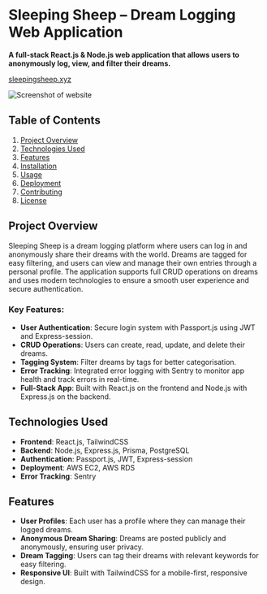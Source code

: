 # Sleeping Sheep – Dream Logging Web Application

**A full-stack React.js & Node.js web application that allows users to anonymously log, view, and filter their dreams.**

[sleepingsheep.xyz](http://sleepingsheep.xyz)

![Screenshot of website](https://github.com/user-attachments/assets/7dea784b-baa2-47f0-86b0-9286b61c73c3)

## Table of Contents
1. [Project Overview](#project-overview)
2. [Technologies Used](#technologies-used)
3. [Features](#features)
4. [Installation](#installation)
5. [Usage](#usage)
6. [Deployment](#deployment)
7. [Contributing](#contributing)
8. [License](#license)

## Project Overview
Sleeping Sheep is a dream logging platform where users can log in and anonymously share their dreams with the world. Dreams are tagged for easy filtering, and users can view and manage their own entries through a personal profile. The application supports full CRUD operations on dreams and uses modern technologies to ensure a smooth user experience and secure authentication.

### Key Features:
- **User Authentication**: Secure login system with Passport.js using JWT and Express-session.
- **CRUD Operations**: Users can create, read, update, and delete their dreams.
- **Tagging System**: Filter dreams by tags for better categorisation.
- **Error Tracking**: Integrated error logging with Sentry to monitor app health and track errors in real-time.
- **Full-Stack App**: Built with React.js on the frontend and Node.js with Express.js on the backend.

## Technologies Used
- **Frontend**: React.js, TailwindCSS
- **Backend**: Node.js, Express.js, Prisma, PostgreSQL
- **Authentication**: Passport.js, JWT, Express-session
- **Deployment**: AWS EC2, AWS RDS
- **Error Tracking**: Sentry

## Features
- **User Profiles**: Each user has a profile where they can manage their logged dreams.
- **Anonymous Dream Sharing**: Dreams are posted publicly and anonymously, ensuring user privacy.
- **Dream Tagging**: Users can tag their dreams with relevant keywords for easy filtering.
- **Responsive UI**: Built with TailwindCSS for a mobile-first, responsive design.

